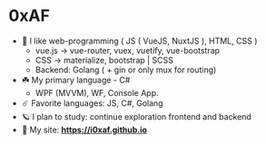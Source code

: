 # 0xAF

- 🌱 I like web-programming ( JS ( VueJS, NuxtJS ), HTML, CSS )
  - vue.js  -> vue-router, vuex, vuetify, vue-bootstrap
  - CSS     -> materialize, bootstrap | SCSS
  - Backend: Golang ( + gin or only mux for routing)
- ☘️ My primary language - C#
  - WPF (MVVM), WF, Console App.
- ☄️ Favorite languages: JS, C#, Golang
- 🪐 I plan to study: continue exploration frontend and backend
- 🍃 My site: **https://i0xaf.github.io**
